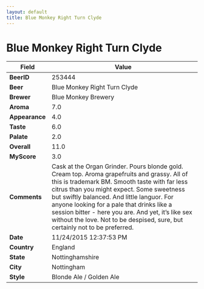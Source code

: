 ```yaml
---
layout: default
title: Blue Monkey Right Turn Clyde
---
```


# Blue Monkey Right Turn Clyde

| Field         | Value     |
|---------------|-----------|
| **BeerID** | 253444 |
| **Beer** | Blue Monkey Right Turn Clyde |
| **Brewer** | Blue Monkey Brewery |
| **Aroma** | 7.0 |
| **Appearance** | 4.0 |
| **Taste** | 6.0 |
| **Palate** | 2.0 |
| **Overall** | 11.0 |
| **MyScore** | 3.0 |
| **Comments** | Cask at the Organ Grinder. Pours blonde gold. Cream top. Aroma grapefruits and grassy. All of this is trademark BM. Smooth taste with far less citrus than you might expect. Some sweetness but swiftly balanced. And little languor. For anyone looking for a pale that drinks like a session bitter - here you are. And yet, it’s like sex without the love. Not to be despised, sure, but certainly not to be preferred. |
| **Date** | 11/24/2015 12:37:53 PM |
| **Country** | England |
| **State** | Nottinghamshire |
| **City** | Nottingham |
| **Style** | Blonde Ale / Golden Ale |
